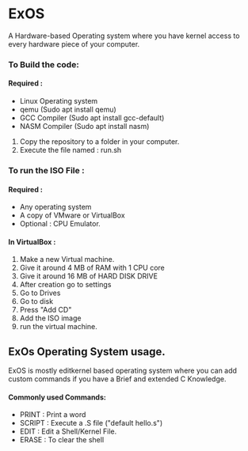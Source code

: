 # ExOS
A Hardware-based Operating system where you have kernel access to every hardware piece of your computer.  
### To Build the code:  
  
  #### Required : 
  - Linux Operating system
  - qemu (Sudo apt install qemu)
  - GCC Compiler (Sudo apt install gcc-default)
  - NASM Compiler (Sudo apt install nasm)
1. Copy the repository to a folder in your computer.
2. Execute the file named : run.sh  
  
  
### To run the ISO File :  
  
  #### Required : 
  - Any operating system  
  - A copy of VMware or VirtualBox  
  - Optional : CPU Emulator.  
  
  #### In VirtualBox :
1. Make a new Virtual machine.
2. Give it around 4 MB of RAM with 1 CPU core
3. Give it around 16 MB of HARD DISK DRIVE
4. After creation go to settings
5. Go to Drives
6. Go to disk
7. Press "Add CD"
8. Add the ISO image
9. run the virtual machine.

## ExOs Operating System usage.
ExOS is mostly editkernel based operating system where you can add custom commands if you have a Brief and extended C Knowledge.

  #### Commonly used Commands:
  - PRINT : Print a word
  - SCRIPT : Execute a .S file ("default hello.s")
  - EDIT : Edit a Shell/Kernel File.
  - ERASE : To clear the shell
